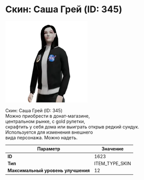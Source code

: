 # Скин: Саша Грей (ID: 345)

![Item Image](../img/1623.webp?raw=true)

Скин: Саша Грей (ID: 345)<br>Можно приобрести в донат-магазине,<br>центральном рынке, с gold рулетки,<br>скрафтить у себя дома или выиграть открыв редкий сундук.<br>Используется для изменения внешнего<br>вида персонажа. Можно надеть.


| Параметр | Значение |
|----------|----------|
| **ID** | 1623 |
| **Тип** | ITEM_TYPE_SKIN |
| **Максимальный уровень улучшения** | 12 |

